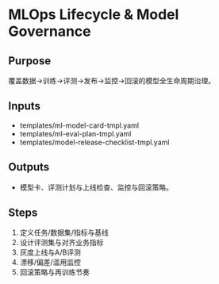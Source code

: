 # MLOps Lifecycle & Model Governance

## Purpose

覆盖数据→训练→评测→发布→监控→回滚的模型全生命周期治理。

## Inputs

- templates/ml-model-card-tmpl.yaml
- templates/ml-eval-plan-tmpl.yaml
- templates/model-release-checklist-tmpl.yaml

## Outputs

- 模型卡、评测计划与上线检查、监控与回滚策略。

## Steps

1. 定义任务/数据集/指标与基线
2. 设计评测集与对齐业务指标
3. 灰度上线与A/B评测
4. 漂移/偏差/滥用监控
5. 回滚策略与再训练节奏
